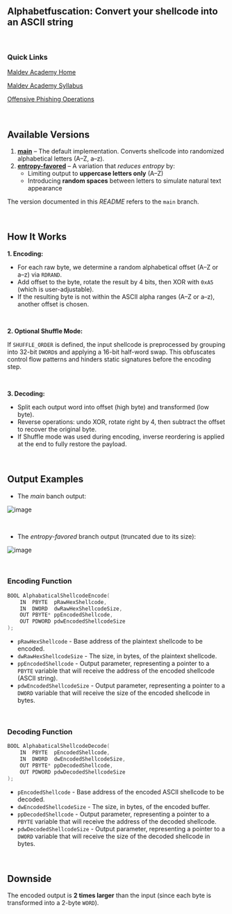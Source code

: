 ## Alphabetfuscation: Convert your shellcode into an ASCII string

</br>

### Quick Links

[Maldev Academy Home](https://maldevacademy.com)
  
[Maldev Academy Syllabus](https://maldevacademy.com/syllabus)

[Offensive Phishing Operations](https://maldevacademy.com/phishing-course)

</br>

## Available Versions

1. **[main](https://github.com/Maldev-Academy/Alphabetfuscation)** – The default implementation. Converts shellcode into randomized alphabetical letters (A–Z, a–z).
2. **[entropy-favored](https://github.com/Maldev-Academy/Alphabetfuscation/tree/entropy-favored)** – A variation that *reduces entropy* by:
   - Limiting output to **uppercase letters only** (A–Z)
   - Introducing **random spaces** between letters to simulate natural text appearance

The version documented in this *README* refers to the `main` branch.

</br>


## How It Works

**1. Encoding:**

* For each raw byte, we determine a random alphabetical offset (A–Z or a–z) via `RDRAND`.
* Add offset to the byte, rotate the result by 4 bits, then XOR with `0xA5` (which is user-adjustable). 
* If the resulting byte is not within the ASCII alpha ranges (A–Z or a–z), another offset is chosen.

</br>

**2. Optional Shuffle Mode:**

If `SHUFFLE_ORDER` is defined, the input shellcode is preprocessed by grouping into 32-bit `DWORD`s and applying a 16-bit half-word swap. This obfuscates control flow patterns and hinders static signatures before the encoding step.

</br>

**3. Decoding:**

* Split each output word into offset (high byte) and transformed (low byte).
* Reverse operations: undo XOR, rotate right by 4, then subtract the offset to recover the original byte.
* If Shuffle mode was used during encoding, inverse reordering is applied at the end to fully restore the payload.

</br>


## Output Examples

* The *main* banch output:

![image](https://github.com/user-attachments/assets/46afcaff-3a53-45aa-afb5-ed0ad03d3065)

</br>

* The *entropy-favored* branch output (truncated due to its size):

![image](https://github.com/user-attachments/assets/f00db3e2-27eb-41f9-be3a-acd5fdd2e3bb)


</br>



### Encoding Function

```C
BOOL AlphabaticalShellcodeEncode(
    IN  PBYTE  pRawHexShellcode,
    IN  DWORD  dwRawHexShellcodeSize,
    OUT PBYTE* ppEncodedShellcode,
    OUT PDWORD pdwEncodedShellcodeSize
);
```

* `pRawHexShellcode` - Base address of the plaintext shellcode to be encoded.
* `dwRawHexShellcodeSize` - The size, in bytes, of the plaintext shellcode.
* `ppEncodedShellcode` - Output parameter, representing a pointer to a `PBYTE` variable that will receive the address of the encoded shellcode (ASCII string).
* `pdwEncodedShellcodeSize` - Output parameter, representing a pointer to a `DWORD` variable that will receive the size of the encoded shellcode in bytes.


</br>

### Decoding Function


```C
BOOL AlphabaticalShellcodeDecode(
    IN  PBYTE  pEncodedShellcode,
    IN  DWORD  dwEncodedShellcodeSize,
    OUT PBYTE* ppDecodedShellcode,
    OUT PDWORD pdwDecodedShellcodeSize
);
```

* `pEncodedShellcode` - Base address of the encoded ASCII shellcode to be decoded.
* `dwEncodedShellcodeSize` - The size, in bytes, of the encoded buffer.
* `ppDecodedShellcode` - Output parameter, representing a pointer to a `PBYTE` variable that will receive the address of the decoded shellcode.
* `pdwDecodedShellcodeSize` - Output parameter, representing a pointer to a `DWORD` variable that will receive the size of the decoded shellcode in bytes.



</br>


## Downside

The encoded output is **2 times larger** than the input (since each byte is transformed into a 2-byte `WORD`).









